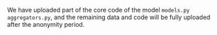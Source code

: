 We have uploaded part of the core code of the model `models.py aggregators.py`, and the remaining data and code will be fully uploaded after the anonymity period.

